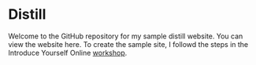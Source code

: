 # Distill

Welcome to the GitHub repository for my sample distill website. You can view the website here. To create the sample site, I followd the steps in the Introduce Yourself Online [workshop](https://iyo-rstudio-global.netlify.app/collection/day01/03-distill/).

